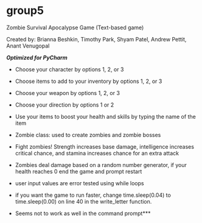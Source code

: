 # group5

Zombie Survival Apocalypse Game (Text-based game)

Created by: Brianna Beshkin, Timothy Park, Shyam Patel, Andrew Pettit, Anant Venugopal

***Optimized for PyCharm***

- Choose your character by options 1, 2, or 3
- Choose items to add to your inventory by options 1, 2, or 3
- Choose your weapon by options 1, 2, or 3
- Choose your direction by options 1 or 2
- Use your items to boost your health and skills by typing the name of the item
- Zombie class: used to create zombies and zombie bosses
- Fight zombies! Strength increases base damage, intelligence increases critical chance, and stamina increases chance for an extra attack
- Zombies deal damage based on a random number generator, if your health reaches 0 end the game and prompt restart

- user input values are error tested using while loops
- if you want the game to run faster, change time.sleep(0.04) to time.sleep(0.00) on line 40 in the write_letter function.
- Seems not to work as well in the command prompt***

